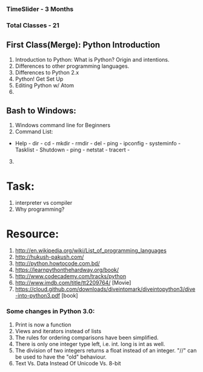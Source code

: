### TimeSlider - 3 Months
### Total Classes - 21

## First Class(Merge): Python Introduction

1. Introduction to Python: What is Python? Origin and intentions. 
2. Differences to other programming languages.
3. Differences to Python 2.x
4. Python! Get Set Up
5. Editing Python w/ Atom
6. 

## Bash to Windows:

1. Windows command line for Beginners
2. Command List:
- Help - dir - cd - mkdir - rmdir - del - ping - ipconfig - systeminfo - Tasklist - Shutdown - ping - netstat - tracert - 

3. 

# Task:
1. interpreter vs compiler
2. Why programming?


# Resource:
1. http://en.wikipedia.org/wiki/List_of_programming_languages
2. http://hukush-pakush.com/
3. http://python.howtocode.com.bd/
4. https://learnpythonthehardway.org/book/
5. http://www.codecademy.com/tracks/python
6. http://www.imdb.com/title/tt2209764/ [Movie]
7. https://cloud.github.com/downloads/diveintomark/diveintopython3/dive-into-python3.pdf [book]

### Some changes in Python 3.0:

1. Print is now a function
2. Views and iterators instead of lists
3. The rules for ordering comparisons have been simplified.
4. There is only one integer type left, i.e. int. long is int as well.
5. The division of two integers returns a float instead of an integer. "//" can be used to have the "old" behaviour.
6. Text Vs. Data Instead Of Unicode Vs. 8-bit
